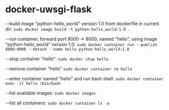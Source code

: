 # docker-uwsgi-flask

--build image "python-hello_world" version 1.0 from dockerfile in current dir:
```sudo docker image build -t python-hello_world:1.0 .```

--run container, forward port 8000 -> 8000, named "hello", using image "python-hello_world" version 1.0:
```sudo docker container run --publish 8000:8000 --detach --name hello python-hello_world:1.0```

--stop container "hello":
```sudo docker stop hello```

--remove container "hello"
```sudo docker container rm hello```

--enter container named "hello" and run bash shell:
```sudo docker container exec -it hello /bin/bash```

--list available images:
```sudo docker images```

--list all containers:
```sudo docker container ls -a```
